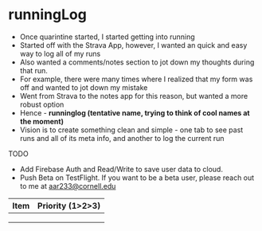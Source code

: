 # runningLog
* Once quarintine started, I started getting into running
* Started off with the Strava App, however, I wanted an quick and easy way to log all of my runs 
* Also wanted a comments/notes section to jot down my thoughts during that run. 
* For example, there were many times where I realized that my form was off and wanted to jot down my mistake
* Went from Strava to the notes app for this reason, but wanted a more robust option
* Hence - __runninglog (tentative name, trying to think of cool names at the moment)__ 
* Vision is to create something clean and simple - one tab to see past runs and all of its meta info, and another to log the current run



TODO
* Add Firebase Auth and Read/Write to save user data to cloud. 
* Push Beta on TestFlight. If you want to be a beta user, please reach out to me at aar233@cornell.edu


| Item  |Priority (**1**>2>3)   |
|---|---|
|   |   |
|   |   |
|   |   |
